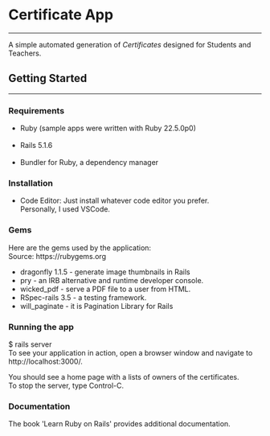 <h1>Certificate App</h1>
<hr>
<p>A simple automated generation of <i>Certificates</i> designed for Students and Teachers.</p>
<h2>Getting Started</h2>
<p></p>
<hr>
<h3>Requirements</h3>
<p><ul>
  <li>Ruby (sample apps were written with Ruby 22.5.0p0)</li><br>
  <li>Rails 5.1.6</li><br>
  <li>Bundler for Ruby, a dependency manager</li> 
</ul></p>

<h3>Installation</h3>
<p><ul>
    <li>Code Editor: Just install whatever code editor you prefer. <br> Personally, I used VSCode.</li> 
</ul></p>

<h3>Gems</h3>
<p>Here are the gems used by the application:
<br> Source: https://rubygems.org
  <ul>
      <li>dragonfly 1.1.5 - generate image thumbnails in Rails</li>
      <li>pry - an IRB alternative and runtime developer console.</li>
      <li>wicked_pdf - serve a PDF file to a user from HTML.</li>
      <li>RSpec-rails 3.5 - a testing framework.</li>
      <li>will_paginate - it is Pagination Library for Rails</li>
  </ul>
</p>
<h3>Running the app</h3>
<p>$ rails server<br>
To see your application in action, open a browser window and navigate to http://localhost:3000/.

You should see a home page with a lists of owners of the certificates.<br>
To stop the server, type Control-C.</p>
<h3>Documentation</h3>
<p>The book 'Learn Ruby on Rails' provides additional documentation.</p>